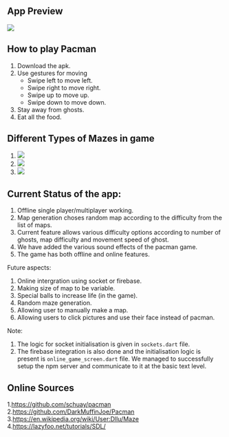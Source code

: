 ## App Preview 
![](lib/game_promo.gif)


## How to play Pacman
1. Download the apk.
2. Use gestures for moving
    - Swipe left to move left.
    - Swipe right to move right.
    - Swipe up to move up.
    - Swipe down to move down.
3. Stay away from ghosts.
4. Eat all the food.


## Different Types of Mazes in game
1. ![](lib/Maze_1.jpeg)
2. ![](lib/Maze_2.jpeg)
3. ![](lib/Maze_3.jpeg)


## Current Status of the app:
1. Offline single player/multiplayer working.
2. Map generation choses random map according to the difficulty from the list of maps.
3. Current feature allows various difficulty options according to number of ghosts, map difficulty and movement speed of ghost.
4. We have added the various sound effects of the pacman game.
5. The game has both offline and online features.

Future aspects:
1. Online intergration using socket or firebase.
2. Making size of map to be variable.
3. Special balls to increase life (in the game).
4. Random maze generation.
5. Allowing user to manually make a map.
6. Allowing users to click pictures and use their face instead of pacman.

Note:
1. The logic for socket initialisation is given in `sockets.dart` file.
2. The firebase integration is also done and the initialisation logic is present is `online_game_screen.dart` file.
    We managed to successfully setup the npm server and communicate to it at the basic text level.

## Online Sources 
1.https://github.com/schuay/pacman
2.https://github.com/DarkMuffinJoe/Pacman
3.https://en.wikipedia.org/wiki/User:Dllu/Maze
4.https://lazyfoo.net/tutorials/SDL/
